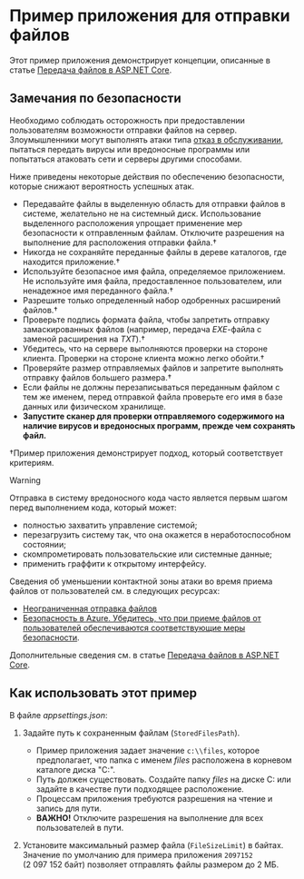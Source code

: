 # <a name="upload-files-sample-app"></a>Пример приложения для отправки файлов

Этот пример приложения демонстрирует концепции, описанные в статье [Передача файлов в ASP.NET Core](https://docs.microsoft.com/aspnet/core/mvc/models/file-uploads).

## <a name="security-considerations"></a>Замечания по безопасности

Необходимо соблюдать осторожность при предоставлении пользователям возможности отправки файлов на сервер. Злоумышленники могут выполнять атаки типа [отказ в обслуживании](/windows-hardware/drivers/ifs/denial-of-service), пытаться передать вирусы или вредоносные программы или попытаться атаковать сети и серверы другими способами.

Ниже приведены некоторые действия по обеспечению безопасности, которые снижают вероятность успешных атак.

* Передавайте файлы в выделенную область для отправки файлов в системе, желательно не на системный диск. Использование выделенного расположения упрощает применение мер безопасности к отправленным файлам. Отключите разрешения на выполнение для расположения отправки файла.&dagger;
* Никогда не сохраняйте переданные файлы в дереве каталогов, где находится приложение.&dagger;
* Используйте безопасное имя файла, определяемое приложением. Не используйте имя файла, предоставленное пользователем, или ненадежное имя переданного файла.&dagger;
* Разрешите только определенный набор одобренных расширений файлов.&dagger;
* Проверьте подпись формата файла, чтобы запретить отправку замаскированных файлов (например, передача *EXE*-файла с заменой расширения на *TXT*).&dagger;
* Убедитесь, что на сервере выполняются проверки на стороне клиента. Проверки на стороне клиента можно легко обойти.&dagger;
* Проверяйте размер отправляемых файлов и запретите выполнять отправку файлов большего размера.&dagger;
* Если файлы не должны перезаписываться переданным файлом с тем же именем, перед отправкой файла проверьте его имя в базе данных или физическом хранилище.
* **Запустите сканер для проверки отправляемого содержимого на наличие вирусов и вредоносных программ, прежде чем сохранять файл.**

&dagger;Пример приложения демонстрирует подход, который соответствует критериям.

> [!WARNING]
> Отправка в систему вредоносного кода часто является первым шагом перед выполнением кода, который может:
>
> * полностью захватить управление системой;
> * перезагрузить систему так, что она окажется в неработоспособном состоянии;
> * скомпрометировать пользовательские или системные данные;
> * применить граффити к открытому интерфейсу.
>
> Сведения об уменьшении контактной зоны атаки во время приема файлов от пользователей см. в следующих ресурсах:
>
> * [Неограниченная отправка файлов](https://www.owasp.org/index.php/Unrestricted_File_Upload)
> * [Безопасность в Azure. Убедитесь, что при приеме файлов от пользователей обеспечиваются соответствующие меры безопасности](/azure/security/azure-security-threat-modeling-tool-input-validation#controls-users).

Дополнительные сведения см. в статье [Передача файлов в ASP.NET Core](https://docs.microsoft.com/aspnet/core/mvc/models/file-uploads).

## <a name="how-to-use-the-sample"></a>Как использовать этот пример

В файле *appsettings.json*:

1. Задайте путь к сохраненным файлам (`StoredFilesPath`).

   * Пример приложения задает значение `c:\\files`, которое предполагает, что папка с именем *files* расположена в корневом каталоге диска "C:".
   * Путь должен существовать. Создайте папку *files* на диске C: или задайте в качестве пути подходящее расположение.
   * Процессам приложения требуются разрешения на чтение и запись для пути.
   * **ВАЖНО!** Отключите разрешения на выполнение для всех пользователей в пути.

1. Установите максимальный размер файла (`FileSizeLimit`) в байтах. Значение по умолчанию для примера приложения `2097152` (2 097 152 байт) позволяет отправлять файлы размером до 2 МБ.
